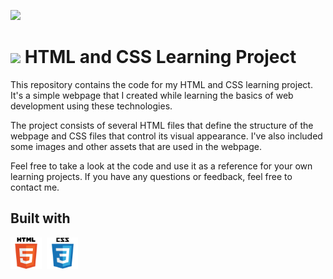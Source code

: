 ![](https://visitor-badge.laobi.icu/badge?page_id=willywdev.willywdev)

<h1><img src="https://raw.githubusercontent.com/iampavangandhi/iampavangandhi/master/gifs/Hi.gif" width="30px"> HTML and CSS Learning Project</h1>
This repository contains the code for my HTML and CSS learning project. It's a simple webpage that I created while learning the basics of web development using these technologies.

The project consists of several HTML files that define the structure of the webpage and CSS files that control its visual appearance. I've also included some images and other assets that are used in the webpage.

Feel free to take a look at the code and use it as a reference for your own learning projects. If you have any questions or feedback, feel free to contact me.



<h2>Built with</h2>
<div>
<img width=50px src="https://raw.githubusercontent.com/github/explore/80688e429a7d4ef2fca1e82350fe8e3517d3494d/topics/html/html.png">&nbsp;
<img width=50px src="https://raw.githubusercontent.com/github/explore/80688e429a7d4ef2fca1e82350fe8e3517d3494d/topics/css/css.png">&nbsp;
  </div>
